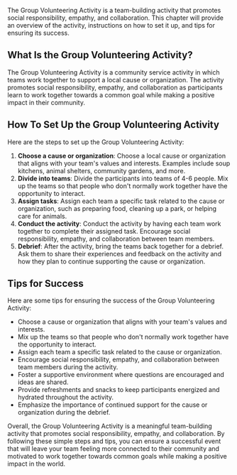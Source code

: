 
The Group Volunteering Activity is a team-building activity that promotes social responsibility, empathy, and collaboration. This chapter will provide an overview of the activity, instructions on how to set it up, and tips for ensuring its success.

What Is the Group Volunteering Activity?
----------------------------------------

The Group Volunteering Activity is a community service activity in which teams work together to support a local cause or organization. The activity promotes social responsibility, empathy, and collaboration as participants learn to work together towards a common goal while making a positive impact in their community.

How To Set Up the Group Volunteering Activity
---------------------------------------------

Here are the steps to set up the Group Volunteering Activity:

1. **Choose a cause or organization**: Choose a local cause or organization that aligns with your team's values and interests. Examples include soup kitchens, animal shelters, community gardens, and more.
2. **Divide into teams**: Divide the participants into teams of 4-6 people. Mix up the teams so that people who don't normally work together have the opportunity to interact.
3. **Assign tasks**: Assign each team a specific task related to the cause or organization, such as preparing food, cleaning up a park, or helping care for animals.
4. **Conduct the activity**: Conduct the activity by having each team work together to complete their assigned task. Encourage social responsibility, empathy, and collaboration between team members.
5. **Debrief**: After the activity, bring the teams back together for a debrief. Ask them to share their experiences and feedback on the activity and how they plan to continue supporting the cause or organization.

Tips for Success
----------------

Here are some tips for ensuring the success of the Group Volunteering Activity:

* Choose a cause or organization that aligns with your team's values and interests.
* Mix up the teams so that people who don't normally work together have the opportunity to interact.
* Assign each team a specific task related to the cause or organization.
* Encourage social responsibility, empathy, and collaboration between team members during the activity.
* Foster a supportive environment where questions are encouraged and ideas are shared.
* Provide refreshments and snacks to keep participants energized and hydrated throughout the activity.
* Emphasize the importance of continued support for the cause or organization during the debrief.

Overall, the Group Volunteering Activity is a meaningful team-building activity that promotes social responsibility, empathy, and collaboration. By following these simple steps and tips, you can ensure a successful event that will leave your team feeling more connected to their community and motivated to work together towards common goals while making a positive impact in the world.
